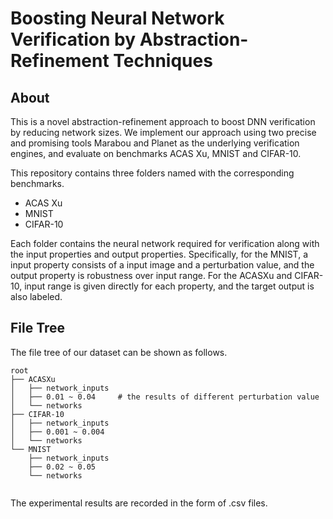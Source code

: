 # Boosting Neural Network Verification by Abstraction-Refinement Techniques

## About

This is a novel abstraction-refinement approach to boost DNN verification by reducing network sizes. We implement our approach using two precise and promising tools Marabou and Planet as the underlying verification engines, and evaluate on benchmarks ACAS Xu, MNIST and CIFAR-10. 

This repository contains three folders named with the corresponding benchmarks. 

- ACAS Xu
- MNIST
- CIFAR-10

Each folder contains the neural network required for verification along with the input properties and output properties. Specifically, for the MNIST, a input property consists of a input image and a perturbation value, and the output property is robustness over input range. For the ACASXu and CIFAR-10, input range is given directly for each property, and the target output is also labeled.

## File Tree

The file tree of our dataset can be shown as follows.  

```
root
├── ACASXu
│   ├── network_inputs
│   ├── 0.01 ~ 0.04     # the results of different perturbation value
│   └── networks
├── CIFAR-10
│   ├── network_inputs
│   ├── 0.001 ~ 0.004     
│   └── networks
└── MNIST
    ├── network_inputs
    ├── 0.02 ~ 0.05     
    └── networks


```

The experimental results are recorded in the form of .csv files.
